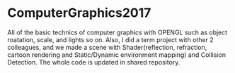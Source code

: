# ComputerGraphics2017

All of the basic technics of computer graphics with OPENGL such as object roatation, scale, and lights so on.
Also, I did a term project with other 2 colleagues, and we made a scene with Shader(reflection, refraction, cartoon rendering and Static/Dynamic environment mapping) and Collision Detection. The whole code is updated in shared repository.
